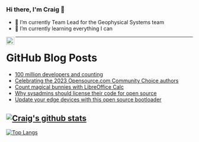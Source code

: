 ### Hi there, I'm Craig 👋

<!--
**CraigTeelFugro/CraigTeelFugro** is a ✨ _special_ ✨ repository because its `README.md` (this file) appears on your GitHub profile.

Here are some ideas to get you started:
-->

- 🔭 I’m currently Team Lead for the Geophysical Systems team
- 🌱 I’m currently learning everything I can

[<img align="left" alt="Craig Teel | LinkedIn" width="22px" src="https://cdn.jsdelivr.net/npm/simple-icons@v3/icons/linkedin.svg" />][linkedin]

---

# GitHub Blog Posts

<!-- BLOG-POST-LIST:START -->
- [100 million developers and counting](https://github.blog/2023-01-25-100-million-developers-and-counting/)
- [Celebrating the 2023 Opensource.com Community Choice authors](https://opensource.com/article/23/1/community-choice-authors-2023)
- [Count magical bunnies with LibreOffice Calc](https://opensource.com/article/23/1/count-magical-bunnies-libreoffice-calc)
- [Why sysadmins should license their code for open source](https://opensource.com/article/23/1/why-sysadmins-should-license-code-open-source)
- [Update your edge devices with this open source bootloader](https://opensource.com/article/23/1/update-edge-devices-open-source-bootloader)
<!-- BLOG-POST-LIST:END -->

## [![Craig's github stats](https://github-readme-stats.vercel.app/api?username=craigteelfugro&show_icons=true&theme=radical)](https://github.com/anuraghazra/github-readme-stats)


[linkedin]: https://linkedin.com/in/craig-teel-b8786771
[![Top Langs](https://github-readme-stats.vercel.app/api/top-langs/?username=craigteelfugro&layout=compact)](https://github.com/anuraghazra/github-readme-stats)
